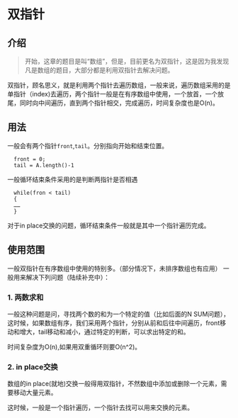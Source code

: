 # 双指针

## 介绍
> 开始，这章的题目是叫“数组”，但是，目前更名为双指针，这是因为我发现凡是数组的题目，大部分都是利用双指针去解决问题。

双指针，顾名思义，就是利用两个指针去遍历数组，一般来说，遍历数组采用的是单指针（index)去遍历，两个指针一般是在有序数组中使用，一个放首，一个放尾，同时向中间遍历，直到两个指针相交，完成遍历，时间复杂度也是O(n)。
## 用法
一般会有两个指针`front`,`tail`。分别指向开始和结束位置。
```
  front = 0;
  tail = A.length()-1
```
一般循环结束条件采用的是判断两指针是否相遇
```
  while(fron < tail)
  {
  ……
  }
```
对于in place交换的问题，循环结束条件一般就是其中一个指针遍历完成。

## 使用范围
一般双指针在有序数组中使用的特别多。（部分情况下，未排序数组也有应用）
一般用来解决下列问题（陆续补充中）：
### 1. 两数求和

一般这种问题是问，寻找两个数的和为一个特定的值（比如后面的N SUM问题），这时候，如果数组有序，我们采用两个指针，分别从前和后往中间遍历，front移动和增大，tail移动和减小，通过特定的判断，可以求出特定的和。

时间复杂度为O(n),如果用双重循环则要O(n^2)。

### 2. in place交换

数组的in place(就地)交换一般得用双指针，不然数组中添加或删除一个元素，需要移动大量元素。

这时候，一般是一个指针遍历，一个指针去找可以用来交换的元素。